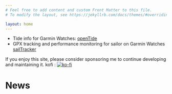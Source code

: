 ```yaml
---
# Feel free to add content and custom Front Matter to this file.
# To modify the layout, see https://jekyllrb.com/docs/themes/#overriding-theme-defaults

layout: home
---
```


* Tide info for Garmin Watches: [openTide](/sailApps/openTide.html)
* GPX tracking and performance monitoring for sailor on Garmin Watches [sailTracker](/sailApps/sailTracker.html)


If you enjoy this site, please consider sponsoring me to continue developing and maintaining it.
kofi : [![ko-fi](https://ko-fi.com/img/githubbutton_sm.svg)](https://ko-fi.com/U7U5L8F29)

# News
